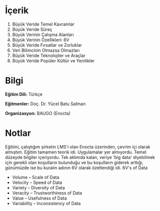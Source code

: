 # İçerik
1. Büyük Veride Temel Kavramlar
2. Büyük Veride Süreç
3. Büyük Verinin Çalışma Alanları
4. Büyük Verinin Özellikleri: 6V
5. Büyük Veride Fırsatlar ve Zorluklar
6. Veri Bilimcinin Olmazsa Olmazları
7. Büyük Veride Teknolojiler ve Araçlar
8. Büyük Veride Popüler Kültür ve Yenilikler
  
# Bilgi
**Eğitim Dili:** Türkçe

**Eğitmenler:** Doç. Dr. Yücel Batu Salman

**Organizasyon:** BAUGO (Enocta)

# Notlar
Eğitimi, çalıştığım şirketin LMS'i olan Enocta üzerinden, çevrim içi olarak almıştım. Eğitim tamamen teorik idi. Uygulamalar yer almıyordu. Temel düzeyde bilgiler içeriyordu. Tek aklımda kalan, veriye 'big data' diyebilmek için gerekli olan koşulların bulunduğu ve bu koşulların giderek arttığı, günümüzde ise bu kuralın adının 6V olarak özetlendiği idi.
6V's of Data
* Volume – Scale of Data
* Velocity – Speed of Data
* Variety – Diversity of Data
* Veracity – Trustworthiness of Data
* Value – Usefulness of Data
* Variability – Inconsistency of Data
